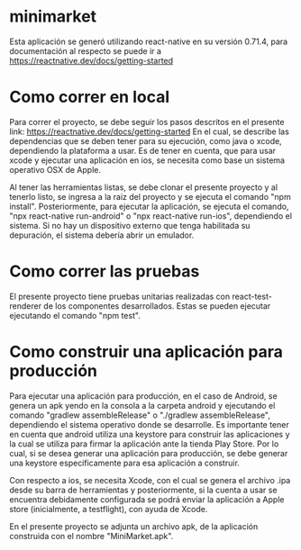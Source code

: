 # minimarket

Esta aplicación se generó utilizando react-native en su versión 0.71.4, para documentación al respecto se puede ir a https://reactnative.dev/docs/getting-started

# Como correr en local

Para correr el proyecto, se debe seguir los pasos descritos en el presente link: https://reactnative.dev/docs/getting-started
En el cual, se describe las dependencias que se deben tener para su ejecución, como java o xcode, dependiendo la plataforma a usar.
Es de tener en cuenta, que para usar xcode y ejecutar una aplicación en ios, se necesita como base un sistema operativo OSX de Apple.

Al tener las herramientas listas, se debe clonar el presente proyecto y al tenerlo listo, se ingresa a la raiz del proyecto y se ejecuta el comando "npm install".
Posteriormente, para ejecutar la aplicación, se ejecuta el comando, "npx react-native run-android" o "npx react-native run-ios", dependiendo el sistema.
Si no hay un dispositivo externo que tenga habilitada su depuración, el sistema debería abrir un emulador.

# Como correr las pruebas

El  presente proyecto tiene pruebas unitarias realizadas con react-test-renderer de los componentes desarrollados.
Estas se pueden ejecutar ejecutando el comando "npm test".

# Como construir una aplicación para producción

Para ejecutar una aplicación para producción, en el caso de Android, se genera un apk yendo en la consola a la carpeta android y ejecutando el comando "gradlew assembleRelease" o
"./gradlew assembleRelease", dependiendo el sistema operativo donde se desarrolle. Es importante tener en cuenta que android utiliza una keystore para construir las aplicaciones
y la cual se utiliza para firmar la aplicación ante la tienda Play Store. Por lo cual, si se desea generar una aplicación para producción, se debe generar una keystore especificamente 
para esa aplicación a construir.

Con respecto a ios, se necesita Xcode, con el cual se genera el archivo .ipa desde su barra de herramientas y posteriormente, si la cuenta a usar se encuentra debidamente configurada 
se podrá enviar la aplicación a Apple store (inicialmente, a testflight), con ayuda de Xcode.

En el presente proyecto se adjunta un archivo apk, de la aplicación construida con el nombre "MiniMarket.apk".